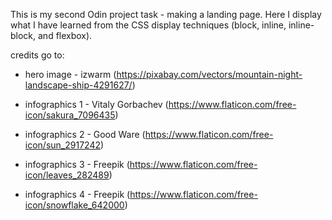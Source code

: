 This is my second Odin project task - making a landing page. Here I display what I have learned from the CSS display techniques (block, inline, inline-block, and flexbox).


credits go to:

- hero image - izwarm (https://pixabay.com/vectors/mountain-night-landscape-ship-4291627/)

- infographics 1 - Vitaly Gorbachev (https://www.flaticon.com/free-icon/sakura_7096435)

- infographics 2 - Good Ware (https://www.flaticon.com/free-icon/sun_2917242)

- infographics 3 - Freepik (https://www.flaticon.com/free-icon/leaves_282489)

- infographics 4 - Freepik (https://www.flaticon.com/free-icon/snowflake_642000)

